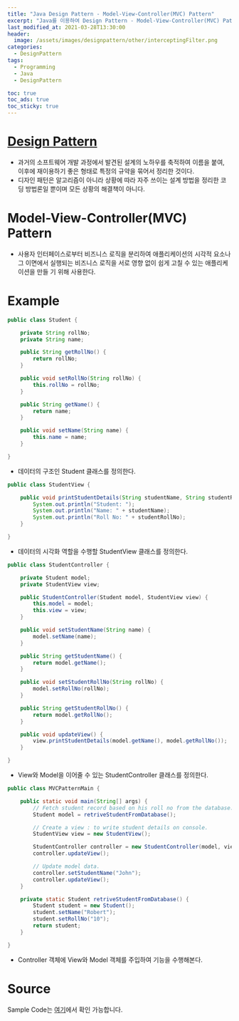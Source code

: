 ```yaml
---
title: "Java Design Pattern - Model-View-Controller(MVC) Pattern"
excerpt: "Java를 이용하여 Design Pattern - Model-View-Controller(MVC) Pattern에 대해 설명합니다."
last_modified_at: 2021-03-28T13:30:00
header:
  image: /assets/images/designpattern/other/interceptingFilter.png
categories:
  - DesignPattern
tags:
  - Programming
  - Java
  - DesignPattern

toc: true
toc_ads: true
toc_sticky: true
---
```

# [Design Pattern](../designpattern)
- 과거의 소프트웨어 개발 과정에서 발견된 설계의 노하우를 축적하여 이름을 붙여, 이후에 재이용하기 좋은 형태로 특정의 규약을 묶어서 정리한 것이다.
- 디자인 패턴은 알고리즘이 아니라 상황에 따라 자주 쓰이는 설계 방법을 정리한 코딩 방법론일 뿐이며 모든 상황의 해결책이 아니다.

# Model-View-Controller(MVC) Pattern
- 사용자 인터페이스로부터 비즈니스 로직을 분리하여 애플리케이션의 시각적 요소나 그 이면에서 실행되는 비즈니스 로직을 서로 영향 없이 쉽게 고칠 수 있는 애플리케이션을 만들 기 위해 사용한다.

# Example
```java
public class Student {

	private String rollNo;
	private String name;

	public String getRollNo() {
		return rollNo;
	}

	public void setRollNo(String rollNo) {
		this.rollNo = rollNo;
	}

	public String getName() {
		return name;
	}

	public void setName(String name) {
		this.name = name;
	}

}
```

- 데이터의 구조인 Student 클래스를 정의한다.

```java
public class StudentView {

	public void printStudentDetails(String studentName, String studentRollNo) {
		System.out.println("Student: ");
		System.out.println("Name: " + studentName);
		System.out.println("Roll No: " + studentRollNo);
	}

}
```

- 데이터의 시각화 역할을 수행할 StudentView 클래스를 정의한다.

```java
public class StudentController {

	private Student model;
	private StudentView view;

	public StudentController(Student model, StudentView view) {
		this.model = model;
		this.view = view;
	}

	public void setStudentName(String name) {
		model.setName(name);
	}

	public String getStudentName() {
		return model.getName();
	}

	public void setStudentRollNo(String rollNo) {
		model.setRollNo(rollNo);
	}

	public String getStudentRollNo() {
		return model.getRollNo();
	}

	public void updateView() {
		view.printStudentDetails(model.getName(), model.getRollNo());
	}

}
```

- View와 Model을 이어줄 수 있는 StudentController 클래스를 정의한다.

```java
public class MVCPatternMain {

	public static void main(String[] args) {
		// Fetch student record based on his roll no from the database.
		Student model = retriveStudentFromDatabase();

		// Create a view : to write student details on console.
		StudentView view = new StudentView();

		StudentController controller = new StudentController(model, view);
		controller.updateView();

		// Update model data.
		controller.setStudentName("John");
		controller.updateView();
	}

	private static Student retriveStudentFromDatabase() {
		Student student = new Student();
		student.setName("Robert");
		student.setRollNo("10");
		return student;
	}

}
```

- Controller 객체에 View와 Model 객체를 주입하여 기능을 수행해본다.

# Source
Sample Code는 [여기](https://github.com/GracefulSoul/designpattern/tree/master/src/main/java/gracefulsoul/other/mvc)에서 확인 가능합니다.